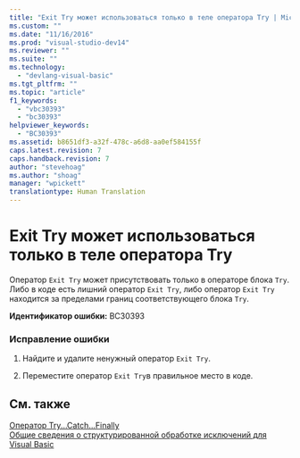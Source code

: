 ```yaml
---
title: "Exit Try может использоваться только в теле оператора Try | Microsoft Docs"
ms.custom: ""
ms.date: "11/16/2016"
ms.prod: "visual-studio-dev14"
ms.reviewer: ""
ms.suite: ""
ms.technology: 
  - "devlang-visual-basic"
ms.tgt_pltfrm: ""
ms.topic: "article"
f1_keywords: 
  - "vbc30393"
  - "bc30393"
helpviewer_keywords: 
  - "BC30393"
ms.assetid: b8651df3-a32f-478c-a6d8-aa0ef584155f
caps.latest.revision: 7
caps.handback.revision: 7
author: "stevehoag"
ms.author: "shoag"
manager: "wpickett"
translationtype: Human Translation
---
```

# Exit Try может использоваться только в теле оператора Try
Оператор `Exit Try` может присутствовать только в операторе блока `Try`. Либо в коде есть лишний оператор `Exit Try`, либо оператор `Exit Try` находится за пределами границ соответствующего блока `Try`.  
  
 **Идентификатор ошибки:** BC30393  
  
### Исправление ошибки  
  
1.  Найдите и удалите ненужный оператор `Exit Try`.  
  
2.  Переместите оператор `Exit Try`в правильное место в коде.  
  
## См. также  
 [Оператор Try...Catch...Finally](../../visual-basic/language-reference/statements/try-catch-finally-statement.md)   
 [Общие сведения о структурированной обработке исключений для Visual Basic](http://msdn.microsoft.com/ru-ru/bb81af80-a735-4873-9711-6151a48e418a)